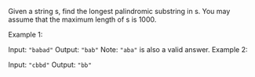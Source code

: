 Given a string s, find the longest palindromic substring in s. You may assume that the maximum length of s is 1000.

Example 1:

Input: `"babad"`
Output: `"bab"`
Note: `"aba"` is also a valid answer.
Example 2:

Input: `"cbbd"`
Output: `"bb"`